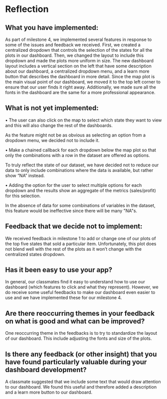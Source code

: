# Reflection

## What you have implemented:

As part of milestone 4, we implemented several features in response to some of the issues and feedback we received. First, we created a centralized dropdown that controls the selection of the states for all the plots in our dashboard. Then, we changed the layout to include this dropdown and made the plots more uniform in size. The new dashboard layout includes a vertical section on the left that have some description about our dashboard, a centralized dropdown menu, and a learn more button that describes the dashboard in more detail. Since the map plot is the main visual point of our dashboard, we moved it to the top left corner to ensure that our user finds it right away. Additionally, we made sure all the fonts in the dashboard are the same for a more professional appearance.

## What is not yet implemented: 

• The user can also click on the map to select which state they want to view and this will also change the rest of the dashboards.

As the feature might not be as obvious as selecting an option from a dropdown menu, we decided not to include it. 

• Make a chained callback for each dropdown below the map plot so that only the combinations with a row in the dataset are offered as options.

To truly reflect the state of our dataset, we have decided not to reduce our data to only include combinations where the data is available, but rather show “NA” instead.

• Adding the option for the user to select multiple options for each dropdown and the results show an aggregate of the metrics (sales/profit) for this selection.

In the absence of data for some combinations of variables in the dataset, this feature would be ineffective since there will be many "NA"s.

## Feedback that we decide not to implement:

We received feedback in milestone 1 to add or change one of our plots of the top five states that sold a particular item. Unfortunately, this plot does not blend well with the rest of the plots as it won’t change with the centralized states dropdown.

## Has it been easy to use your app?

In general, our classmates find it easy to understand how to use our dashboard (which features to click and what they represent). However, we do receive some useful feedbacks to make our dashboard even easier to use and we have implemented these for our milestone 4.

## Are there reoccurring themes in your feedback on what is good and what can be improved?

One reoccurring theme in the feedbacks is to try to standardize the layout of our dashboard. This include adjusting the fonts and size of the plots. 

## Is there any feedback (or other insight) that you have found particularly valuable during your dashboard development?

A classmate suggested that we include some text that would draw attention to our dashboard. We found this useful and therefore added a description and a learn more button to our dashboard.


```python

```
